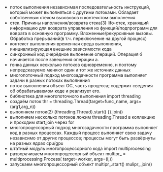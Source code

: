 * поток выполнения	независимая последовательность инструкций, который может выполняться с другими потоками. Обладает собственным стеком вызововов и контекстом выполнения
* стек. Причины наполнения/возврата стека(3) 	lifo-стек, хранящий информацию для возврата управления из функций/подпрограмм для воврата в основную программу.
Вложенные/рекурсивные вызовы. Обработка прерываний(в т.ч. переключение на другой процесс)
* контекст выполнения 	временная среда выполнения, инициализирующая внешние зависимости кода
* синхронный код 	очерёдное выпонение операций. Операция б начинается после завешения операции а.
* гонка данных 	несколько потоков одновременно, и поэтому непредсказуемо меняют один и тот же источник данных
* многопоточный подход многозадачности 	 программа выполняет задачи в разных потоках выполнения
* поток выполнения 	 объект ОС, часть процесса; содержит сведения об обрабатываемом коде и реализует его.
* библиотека для многопоточного выполнения 	import threading
* создаём поток 	thr = threading.Thread(target=func_name, args=(arg1,arg_n))
* выполняем поток(2)	{threading.Thread}.start() {}.join()
* выполняем несколько потоков 	ложим threading.Thread в коллекцию и проходим start,join через for
* многопроцессорный подход многозадачности 	программа выполняет код в разных процессах. Каждый процесс выполняет свою задачу независимо от других процессов; процессы могут быть развёрнуты на разных ядрах cpu/gpu
* штатный модуль многопроцессорного кода 	import multiprocessing
* разворачиваем многопроцессорный объект 	multipr_ = multiprocessing.Process( target=worker, args=(i,))
* запускаем многопроцессорный объект 	multipr_.start() mulipr_.join()
